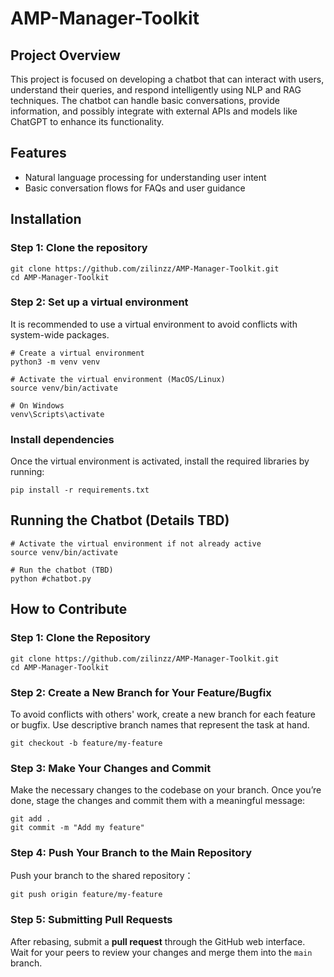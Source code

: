 # AMP-Manager-Toolkit

## Project Overview
This project is focused on developing a chatbot that can interact with users, understand their queries, and respond intelligently using NLP and RAG techniques. The chatbot can handle basic conversations, provide information, and possibly integrate with external APIs and models like ChatGPT to enhance its functionality.

## Features
* Natural language processing for understanding user intent
* Basic conversation flows for FAQs and user guidance


## Installation

### Step 1: Clone the repository

```
git clone https://github.com/zilinzz/AMP-Manager-Toolkit.git
cd AMP-Manager-Toolkit
```

### Step 2: Set up a virtual environment
It is recommended to use a virtual environment to avoid conflicts with system-wide packages.

```
# Create a virtual environment
python3 -m venv venv

# Activate the virtual environment (MacOS/Linux)
source venv/bin/activate

# On Windows
venv\Scripts\activate
```

### Install dependencies
Once the virtual environment is activated, install the required libraries by running:

```
pip install -r requirements.txt
```

## Running the Chatbot (Details TBD)

```
# Activate the virtual environment if not already active
source venv/bin/activate

# Run the chatbot (TBD)
python #chatbot.py
```

## How to Contribute

### Step 1: Clone the Repository

```
git clone https://github.com/zilinzz/AMP-Manager-Toolkit.git
cd AMP-Manager-Toolkit
```

### Step 2: Create a New Branch for Your Feature/Bugfix
To avoid conflicts with others' work, create a new branch for each feature or bugfix. Use descriptive branch names that represent the task at hand.

```
git checkout -b feature/my-feature
```

### Step 3: Make Your Changes and Commit
Make the necessary changes to the codebase on your branch. Once you’re done, stage the changes and commit them with a meaningful message:

```
git add .
git commit -m "Add my feature"
```

### Step 4: Push Your Branch to the Main Repository
Push your branch to the shared repository：

```
git push origin feature/my-feature
```

### Step 5: Submitting Pull Requests
After rebasing, submit a **pull request** through the GitHub web interface. Wait for your peers to review your changes and merge them into the `main` branch.
